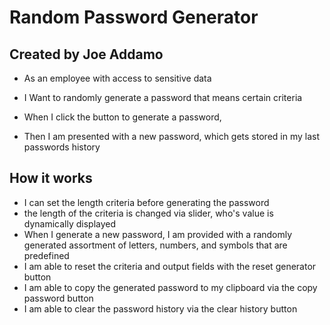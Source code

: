  # Random Password Generator 
## Created by Joe Addamo

  * As an employee with access to sensitive data 
 
 * I Want to randomly generate a password that means certain criteria

  * When I click the button to generate a password,
  * Then I am presented with a new password, which gets stored in my last passwords history

  ## How it works
  * I can set the length criteria before generating the password 
  * the length of the criteria is changed via slider, who's value is dynamically displayed
  * When I generate a new password, I am provided with a randomly generated assortment of letters, numbers, and symbols that are predefined
  * I am able to reset the criteria and output fields with the reset generator button
  * I am able to copy the generated password to my clipboard via the copy password button
  * I am able to clear the password history via the clear history button